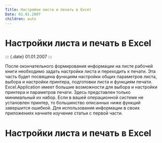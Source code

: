 ```yaml
---
Title: Настройки листа и печать в Excel
Date: 01.01.2007
children: auto
---
```



Настройки листа и печать в Excel
================================

::: {.date}
01.01.2007
:::

После окончательного формирования информации на листе рабочей книги
необходимо задать настройки листа и переходить к печати. Эта часть будет
посвящена функциям настройки общих параметров листа, выбора и настройки
принтера, подготовки листа и функциям печати. Excel.Application имеет
большие возможности для выбора и настройки принтера и параметров печати.
Здесь представлен только минимальный их набор. Если в вашей операционной
системе не установлен принтер, то большинство описанных ниже функций
завершится ошибкой. Для использования информации в своих приложениях
начните изучение статьи с первой части.

Настройки листа и печать в Excel
================================
